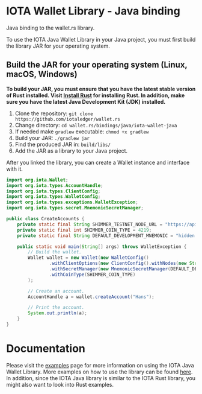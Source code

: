 # IOTA Wallet Library - Java binding

Java binding to the wallet.rs library.

To use the IOTA Java Wallet Library in your Java project, you must first build the library JAR for your operating
system.

## Build the JAR for your operating system (Linux, macOS, Windows)

**To build your JAR, you must ensure that you have the latest stable version of Rust installed.
Visit [Install Rust](https://www.rust-lang.org/tools/install) for installing Rust.
In addition, make sure you have the latest Java Development Kit (JDK) installed.**

1. Clone the repository: `git clone https://github.com/iotaledger/wallet.rs`
2. Change directory: `cd wallet.rs/bindings/java/iota-wallet-java`
3. If needed make `gradlew` executable: `chmod +x gradlew`
4. Build your JAR: `./gradlew jar`
5. Find the produced JAR in: `build/libs/`
6. Add the JAR as a library to your Java project.

After you linked the library, you can create a Wallet instance and interface with it.

```java
import org.iota.Wallet;
import org.iota.types.AccountHandle;
import org.iota.types.ClientConfig;
import org.iota.types.WalletConfig;
import org.iota.types.exceptions.WalletException;
import org.iota.types.secret.MnemonicSecretManager;

public class CreateAccounts {
    private static final String SHIMMER_TESTNET_NODE_URL = "https://api.testnet.shimmer.network";
    private static final int SHIMMER_COIN_TYPE = 4219;
    private static final String DEFAULT_DEVELOPMENT_MNEMONIC = "hidden enroll proud copper decide negative orient asset speed work dolphin atom unhappy game cannon scheme glow kid ring core name still twist actor";

    public static void main(String[] args) throws WalletException {
        // Build the wallet.
        Wallet wallet = new Wallet(new WalletConfig()
                .withClientOptions(new ClientConfig().withNodes(new String[] { SHIMMER_TESTNET_NODE_URL }))
                .withSecretManager(new MnemonicSecretManager(DEFAULT_DEVELOPMENT_MNEMONIC))
                .withCoinType(SHIMMER_COIN_TYPE)
        );

        // Create an account.
        AccountHandle a = wallet.createAccount("Hans");

        // Print the account.
        System.out.println(a);
    }
}
```

# Documentation

Please visit the [examples](../../../documentation/docs/libraries/java/getting_started.md) page for more information on using the IOTA Java Wallet Library.
More examples on how to use the library can be found [here](examples/ExampleProject/src).
In addition, since the IOTA Java library is similar to the IOTA Rust library, you might also want to look into Rust examples.